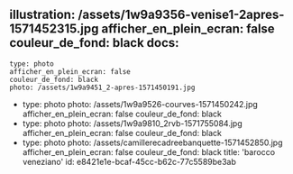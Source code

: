 illustration: /assets/1w9a9356-venise1-2apres-1571452315.jpg
afficher_en_plein_ecran: false
couleur_de_fond: black
docs:
  -
    type: photo
    afficher_en_plein_ecran: false
    couleur_de_fond: black
    photo: /assets/1w9a9451_2-apres-1571450191.jpg
  -
    type: photo
    photo: /assets/1w9a9526-courves-1571450242.jpg
    afficher_en_plein_ecran: false
    couleur_de_fond: black
  -
    type: photo
    photo: /assets/1w9a9810_2rvb-1571755084.jpg
    afficher_en_plein_ecran: false
    couleur_de_fond: black
  -
    type: photo
    photo: /assets/camillerecadreebanquette-1571452850.jpg
    afficher_en_plein_ecran: false
    couleur_de_fond: black
title: 'barocco veneziano'
id: e8421e1e-bcaf-45cc-b62c-77c5589be3ab
